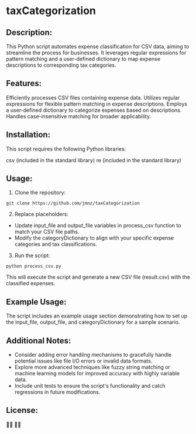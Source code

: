 # taxCategorization

## Description:

This Python script automates expense classification for CSV data, aiming to streamline the process for businesses. It leverages regular expressions for pattern matching and a user-defined dictionary to map expense descriptions to corresponding tax categories.

## Features:

Efficiently processes CSV files containing expense data.
Utilizes regular expressions for flexible pattern matching in expense descriptions.
Employs a user-defined dictionary to categorize expenses based on descriptions.
Handles case-insensitive matching for broader applicability.

## Installation:

This script requires the following Python libraries:

csv (included in the standard library)
re (included in the standard library)

## Usage:

1. Clone the repository:

```
git clone https://github.com/jmnz/taxCategorization
```

2. Replace placeholders:

- Update input_file and output_file variables in process_csv function to match your CSV file paths.
- Modify the categoryDictionary to align with your specific expense categories and tax classifications.

3. Run the script:

```
python process_csv.py
```

This will execute the script and generate a new CSV file (result.csv) with the classified expenses.

## Example Usage:

The script includes an example usage section demonstrating how to set up the input_file, output_file, and categoryDictionary for a sample scenario.

## Additional Notes:

- Consider adding error handling mechanisms to gracefully handle potential issues like file I/O errors or invalid data formats.
- Explore more advanced techniques like fuzzy string matching or machine learning models for improved accuracy with highly variable data.
- Include unit tests to ensure the script's functionality and catch regressions in future modifications.

## License:

:man_shrugging: :ok_man:
